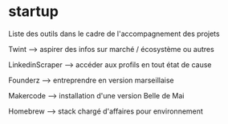 # startup

Liste des outils dans le cadre de l'accompagnement des projets

Twint --> aspirer des infos sur marché / écosystème ou autres

LinkedinScraper --> accéder aux profils en tout état de cause

Founderz --> entreprendre en version marseillaise

Makercode --> installation d'une version Belle de Mai 

Homebrew --> stack chargé d'affaires pour environnement
